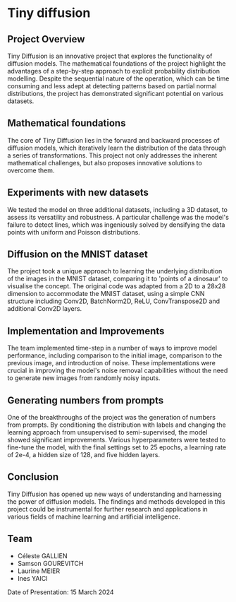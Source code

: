 # Tiny diffusion

## Project Overview

Tiny Diffusion is an innovative project that explores the functionality of diffusion models. The mathematical foundations of the project highlight the advantages of a step-by-step approach to explicit probability distribution modelling. Despite the sequential nature of the operation, which can be time consuming and less adept at detecting patterns based on partial normal distributions, the project has demonstrated significant potential on various datasets.

## Mathematical foundations

The core of Tiny Diffusion lies in the forward and backward processes of diffusion models, which iteratively learn the distribution of the data through a series of transformations. This project not only addresses the inherent mathematical challenges, but also proposes innovative solutions to overcome them.

## Experiments with new datasets

We tested the model on three additional datasets, including a 3D dataset, to assess its versatility and robustness. A particular challenge was the model's failure to detect lines, which was ingeniously solved by densifying the data points with uniform and Poisson distributions.

## Diffusion on the MNIST dataset

The project took a unique approach to learning the underlying distribution of the images in the MNIST dataset, comparing it to 'points of a dinosaur' to visualise the concept. The original code was adapted from a 2D to a 28x28 dimension to accommodate the MNIST dataset, using a simple CNN structure including Conv2D, BatchNorm2D, ReLU, ConvTranspose2D and additional Conv2D layers.

## Implementation and Improvements

The team implemented time-step in a number of ways to improve model performance, including comparison to the initial image, comparison to the previous image, and introduction of noise. These implementations were crucial in improving the model's noise removal capabilities without the need to generate new images from randomly noisy inputs.

## Generating numbers from prompts

One of the breakthroughs of the project was the generation of numbers from prompts. By conditioning the distribution with labels and changing the learning approach from unsupervised to semi-supervised, the model showed significant improvements. Various hyperparameters were tested to fine-tune the model, with the final settings set to 25 epochs, a learning rate of 2e-4, a hidden size of 128, and five hidden layers.

## Conclusion

Tiny Diffusion has opened up new ways of understanding and harnessing the power of diffusion models. The findings and methods developed in this project could be instrumental for further research and applications in various fields of machine learning and artificial intelligence.

## Team

- Céleste GALLIEN
- Samson GOUREVITCH
- Laurine MEIER
- Ines YAICI

Date of Presentation: 15 March 2024
